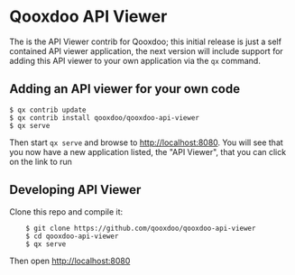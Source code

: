# Qooxdoo API Viewer

The is the API Viewer contrib for Qooxdoo; this initial release is just a self contained API viewer application, the next 
version will include support for adding this API viewer to your own application via the `qx` command.


## Adding an API viewer for your own code
```
$ qx contrib update
$ qx contrib install qooxdoo/qooxdoo-api-viewer
$ qx serve 
```
Then start `qx serve` and browse to [http://localhost:8080](http://localhost:8080).  You will see that you now have a new application listed, the "API Viewer", that you can click on the link to run

## Developing API Viewer
Clone this repo and compile it:

```
    $ git clone https://github.com/qooxdoo/qooxdoo-api-viewer
    $ cd qooxdoo-api-viewer
    $ qx serve
```
Then open [http://localhost:8080](http://localhost:8080)


